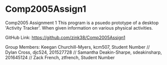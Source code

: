 # Comp2005Assign1
Comp2005 Assignment 1
This program is a psuedo prototype of a desktop 'Activity Tracker'.
When given information on various physical activities.

GitHub Link:
https://github.com/zink38/Comp2005Assign1

Group Members: 
Keegan Churchill-Myers, kcm507, Student Number // Dylan Cross, djc524, 201527728 // Samantha Deakin-Sharpe, sdeakinsharp, 201645124 // Zack French, ztfrench, Student Number
